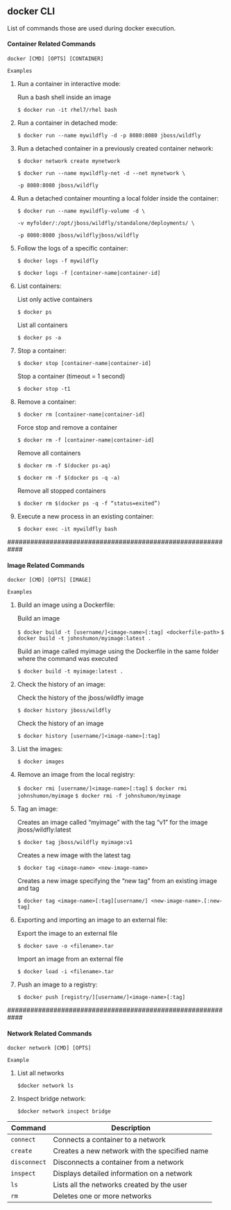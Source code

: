 ## docker CLI
List of commands those are used during docker execution.

#### Container Related Commands
    docker [CMD] [OPTS] [CONTAINER]
`Examples`

1. Run a container in interactive mode:

    Run a bash shell inside an image
    
    `$ docker run -it rhel7/rhel bash`
	

2. Run a container in detached mode:

    `$ docker run --name mywildfly -d -p 8080:8080 jboss/wildfly`
    
3. Run a detached container in a previously created container network:

    `$ docker network create mynetwork`
    
    `$ docker run --name mywildfly-net -d --net mynetwork \`
    
    `-p 8080:8080 jboss/wildfly`
4. Run a detached container mounting a local folder inside the container:

    `$ docker run --name mywildfly-volume -d \`
		
    `-v myfolder/:/opt/jboss/wildfly/standalone/deployments/ \`

    `-p 8080:8080 jboss/wildflyjboss/wildfly`
    
5. Follow the logs of a specific container:

    `$ docker logs -f mywildfly`

    `$ docker logs -f [container-name|container-id]`
    
6. List containers:
    
    List only active containers
    
    `$ docker ps`
	
    List all containers

    `$ docker ps -a`

7. Stop a container:

    `$ docker stop [container-name|container-id]`
	
	Stop a container (timeout = 1 second)
	
    `$ docker stop -t1`

8. Remove a container:

    `$ docker rm [container-name|container-id]`
	
    Force stop and remove a container

    `$ docker rm -f [container-name|container-id]`
	
    Remove all containers
    
    `$ docker rm -f $(docker ps-aq)`
    
    `$ docker rm -f $(docker ps -q -a)`
	
    Remove all stopped containers

    `$ docker rm $(docker ps -q -f “status=exited”)`

9. Execute a new process in an existing container:
    
    `$ docker exec -it mywildfly bash`
    
############################################################

#### Image Related Commands
    docker [CMD] [OPTS] [IMAGE]
`Examples`

1. Build an image using a Dockerfile:
	 
	Build an image
	 
    `$ docker build -t [username/]<image-name>[:tag] <dockerfile-path>`
    `$ docker build -t johnshumon/myimage:latest .`
	
    Build an image called myimage using the Dockerfile in the same folder where the command was executed
    
    `$ docker build -t myimage:latest .`
    
2. Check the history of an image:
    
    Check the history of the jboss/wildfly image
    
    `$ docker history jboss/wildfly`
	
    Check the history of an image
    
    `$ docker history [username/]<image-name>[:tag]`
    
3. List the images:
    
    `$ docker images`

4. Remove an image from the local registry:

    `$ docker rmi [username/]<image-name>[:tag]`
    `$ docker rmi johnshumon/myimage`
    `$ docker rmi -f johnshumon/myimage`
    
5. Tag an image:
    
    Creates an image called “myimage” with the tag “v1” for the image jboss/wildfly:latest

    `$ docker tag jboss/wildfly myimage:v1`
	
	Creates a new image with the latest tag
    
    `$ docker tag <image-name> <new-image-name>`
	
	Creates a new image specifying the “new tag” from an existing image and tag

    `$ docker tag <image-name>[:tag][username/] <new-image-name>.[:new-tag]`
    
6. Exporting and importing an image to an external file:
    
    Export the image to an external file
    
    `$ docker save -o <filename>.tar`
	
    Import an image from an external file
    
    `$ docker load -i <filename>.tar`
    
7. Push an image to a registry:

    `$ docker push [registry/][username/]<image-name>[:tag]`
    
############################################################

#### Network Related Commands
    docker network [CMD] [OPTS]
`Example`
    
1. List all networks

    `$docker network ls`

2. Inspect bridge network:

    `$docker network inspect bridge`
    
| Command | Description |
| --- | --- |
| `connect` | Connects a container to a network |
| `create` | Creates a new network with the specified name | 
| `disconnect` | Disconnects a container from a network |
| `inspect` | Displays detailed information on a network | 
| `ls` | Lists all the networks created by the user | 
| `rm` | Deletes one or more networks | 

